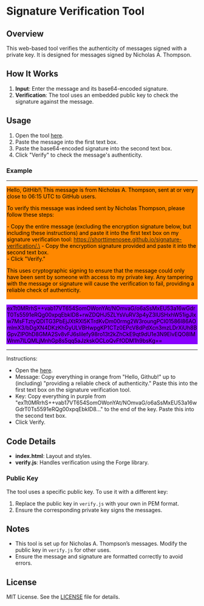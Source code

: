 # Signature Verification Tool

## Overview

This web-based tool verifies the authenticity of messages signed with a private key. It is designed for messages signed by Nicholas A. Thompson.

## How It Works

1. **Input**: Enter the message and its base64-encoded signature.
2. **Verification**: The tool uses an embedded public key to check the signature against the message.

## Usage

1. Open the tool [here](https://shorttimenosee.github.io/signature-verification/).
2. Paste the message into the first text box.
3. Paste the base64-encoded signature into the second text box.
4. Click "Verify" to check the message's authenticity.

### Example
<hr />
<div style="color: black; background-color: #f80; padding: 0.1em;">Hello, GitHib!\
This message is from Nicholas A. Thompson, sent at or very close to 06:15 UTC to GitHub users.
 
To verify this message was indeed sent by Nicholas Thompson, please follow these steps:

\- Copy the entire message (excluding the encryption signature below, but including these instructions) and paste it into the first text box on my signature verification tool: https://shorttimenosee.github.io/signature-verification/.\
\- Copy the encryption signature provided and paste it into the second text box.\
\- Click "Verify."

This uses cryptographic signing to ensure that the message could only have been sent by someone with access to my private key. Any tampering with the message or signature will cause the verification to fail, providing a reliable check of authenticity.</div>
<div style="color: black; background-color: #80f; padding: 0.1em;">exTt0MRrhS++vab17VT654SomOWonYAt/NOmvaG/o6aSsMxEU53a16wGdrT0Ts5591eRQg00xpqEbkID8+rwZDQHJ5ZLYsVuRV3p4yZ3lUSHxhW51igJlxw7MsFTztyQDITG3PbEjJXtRXl5KTrdKvDm00rmg2W3roungPCI01586I86AOmlmX3/bDgXN4DKzKhGyULVBHwpgKP1CTz0EPcV8dPdXcn3mzLDrXiUh8BGpvZIP0hD8GMA2Sv8vFJ6sIilefy98ro13t2kZhCkE9qt9dU1e3N9ElvEQO8IMWnm7ILQMLjMnhGp8s5qq5aJzkskOCLoQvFfODM1h9bsKg==</div>
<hr />

Instructions:
- Open the [here](https://shorttimenosee.github.io/signature-verification/).
- Message: Copy everything in orange from "Hello, Github!" up to (including) "providing a reliable check of authenticity." Paste this into the first text box on the signature verification tool.
- Key: Copy everything in purple from "exTt0MRrhS++vab17VT654SomOWonYAt/NOmvaG/o6aSsMxEU53a16wGdrT0Ts5591eRQg00xpqEbkID8..." to the end of the key. Paste this into the second text box.
- Click Verify.

## Code Details

- **index.html**: Layout and styles.
- **verify.js**: Handles verification using the Forge library.

### Public Key

The tool uses a specific public key. To use it with a different key:

1. Replace the public key in `verify.js` with your own in PEM format.
2. Ensure the corresponding private key signs the messages.

## Notes

- This tool is set up for Nicholas A. Thompson’s messages. Modify the public key in `verify.js` for other uses.
- Ensure the message and signature are formatted correctly to avoid errors.

## License

MIT License. See the [LICENSE](LICENSE) file for details.
